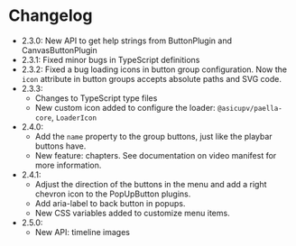 # Changelog

- 2.3.0: New API to get help strings from ButtonPlugin and CanvasButtonPlugin
- 2.3.1: Fixed minor bugs in TypeScript definitions
- 2.3.2: Fixed a bug loading icons in button group configuration. Now the `icon` attribute in button groups accepts absolute paths and SVG code.
- 2.3.3:
    * Changes to TypeScript type files
    * New custom icon added to configure the loader: `@asicupv/paella-core`, `LoaderIcon`
- 2.4.0:
    * Add the `name` property to the group buttons, just like the playbar buttons have.
    * New feature: chapters. See documentation on video manifest for more information.
- 2.4.1:    
    * Adjust the direction of the buttons in the menu and add a right chevron icon to the PopUpButton plugins.
    * Add aria-label to back button in popups.
    * New CSS variables added to customize menu items.
- 2.5.0:
    * New API: timeline images


